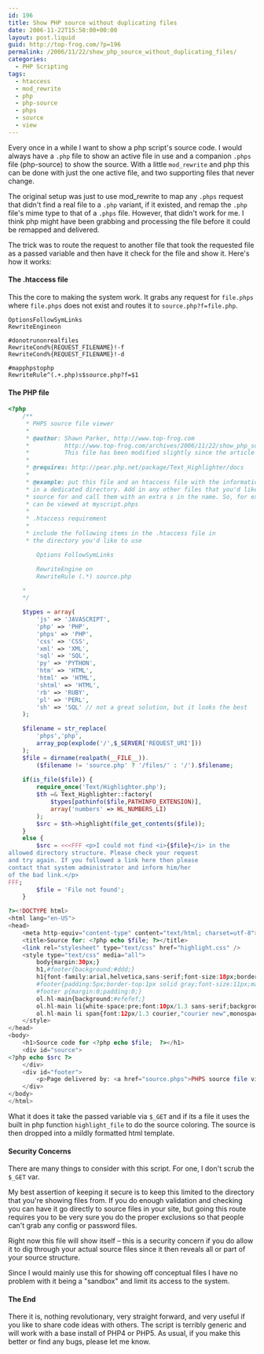 ```yaml
---
id: 196
title: Show PHP source without duplicating files
date: 2006-11-22T15:50:00+00:00
layout: post.liquid
guid: http://top-frog.com/?p=196
permalink: /2006/11/22/show_php_source_without_duplicating_files/
categories:
  - PHP Scripting
tags:
  - htaccess
  - mod_rewrite
  - php
  - php-source
  - phps
  - source
  - view
---
```

Every once in a while I want to show a php script's source code. I would always have a `.php` file to show an active file in use and a companion `.phps` file (php-source) to show the source. With a little `mod_rewrite` and php this can be done with just the one active file, and two supporting files that never change.



The original setup was just to use mod_rewrite to map any `.phps` request that didn't find a real file to a `.php` variant, if it existed, and remap the `.php` file's mime type to that of a `.phps` file. However, that didn't work for me. I think php might have been grabbing and processing the file before it could be remapped and delivered.

The trick was to route the request to another file that took the requested file as a passed variable and then have it check for the file and show it. Here's how it works:

#### The .htaccess file

This the core to making the system work. It grabs any request for `file.phps` where `file.phps` does not exist and routes it to `source.php?f=file.php`.

``` apacheconf
OptionsFollowSymLinks
RewriteEngineon

#donotrunonrealfiles
RewriteCond%{REQUEST_FILENAME}!-f
RewriteCond%{REQUEST_FILENAME}!-d

#mapphpstophp
RewriteRule^(.+.php)s$source.php?f=$1
```

#### The PHP file

``` php
<?php
	/**
	 * PHPS source file viewer
	 *
	 * @author: Shawn Parker, http://www.top-frog.com
	 * 			http://www.top-frog.com/archives/2006/11/22/show_php_source_without_duplicating_files
	 *			This file has been modified slightly since the article was written
	 *
	 * @requires: http://pear.php.net/package/Text_Highlighter/docs
	 *
	 * @example: put this file and an htaccess file with the information outlined below 
	 * in a dedicated directory. Add in any other files that you'd like to view the 
	 * source for and call them with an extra s in the name. So, for example myscript.php 
	 * can be viewed at myscript.phps
	 *
	 * .htaccess requirement
	 *
	 * include the following items in the .htaccess file in
	 * the directory you'd like to use

		Options FollowSymLinks

		RewriteEngine on
		RewriteRule (.*) source.php

	*
	*/

	$types = array(
		'js' => 'JAVASCRIPT',
		'php' => 'PHP',
		'phps' => 'PHP',
		'css' => 'CSS',
		'xml' => 'XML',
		'sql' => 'SQL',
		'py' => 'PYTHON',
		'htm' => 'HTML',
		'html' => 'HTML',
		'shtml' => 'HTML',
		'rb' => 'RUBY',
		'pl' => 'PERL',
		'sh' => 'SQL' // not a great solution, but it looks the best
	);

	$filename = str_replace(
		'phps','php',
		array_pop(explode('/',$_SERVER['REQUEST_URI']))
	);
	$file = dirname(realpath(__FILE__)).
		($filename != 'source.php' ? '/files/' : '/').$filename;
	
	if(is_file($file)) {
		require_once('Text/Highlighter.php');
		$th =& Text_Highlighter::factory(
			$types[pathinfo($file,PATHINFO_EXTENSION)],
			array('numbers' => HL_NUMBERS_LI)
		);
		$src = $th->highlight(file_get_contents($file));
	}
	else {
		$src = <<<FFF <p>I could not find <i>{$file}</i> in the 
allowed directory structure. Please check your request 
and try again. If you followed a link here then please 
contact that system administrator and inform him/her 
of the bad link.</p>
FFF;
		$file = 'File not found';
	}

?><!DOCTYPE html>
<html lang="en-US">
<head>
	<meta http-equiv="content-type" content="text/html; charset=utf-8">
	<title>Source for: <?php echo $file; ?></title>
	<link rel="stylesheet" type="text/css" href="highlight.css" />
	<style type="text/css" media="all">
		body{margin:30px;}
		h1,#footer{background:#ddd;}
		h1{font-family:arial,helvetica,sans-serif;font-size:18px;border-bottom:1px solid gray;padding:10px;}
		#footer{padding:5px;border-top:1px solid gray;font-size:11px;margin-top:15px;}
		#footer p{margin:0;padding:0;}
		ol.hl-main{background:#efefef;}
		ol.hl-main li{white-space:pre;font:10px/1.3 sans-serif;background:white;margin-bottom:1px;padding:1px;}
		ol.hl-main li span{font:12px/1.3 courier,"courier new",monospaced;}
	</style>
</head>
<body>
	<h1>Source code for <?php echo $file;  ?></h1>
	<div id="source">
<?php echo $src ?>
	</div>
	<div id="footer">
		<p>Page delivered by: <a href="source.phps">PHPS source file viewer</a>.</p>
	</div>
</body>
</html>
```

What it does it take the passed variable via `$_GET` and if its a file it uses the built in php function `highlight_file` to do the source coloring. The source is then dropped into a mildly formatted html template.

#### Security Concerns

There are many things to consider with this script. For one, I don't scrub the `$_GET` var.

My best assertion of keeping it secure is to keep this limited to the directory that you're showing files from. If you do enough validation and checking you can have it go directly to source files in your site, but going this route requires you to be very sure you do the proper exclusions so that people can't grab any config or password files.

Right now this file will show itself – this is a security concern if you do allow it to dig through your actual source files since it then reveals all or part of your source structure.

Since I would mainly use this for showing off conceptual files I have no problem with it being a "sandbox" and limit its access to the system.

#### The End

There it is, nothing revolutionary, very straight forward, and very useful if you like to share code ideas with others. The script is terribly generic and will work with a base install of PHP4 or PHP5. As usual, if you make this better or find any bugs, please let me know.
